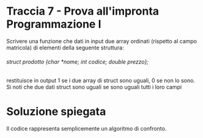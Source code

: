 # Traccia 7 - Prova all'impronta Programmazione I #

Scrivere una funzione che dati in input due array ordinati (rispetto al campo matricola) di elementi della seguente struttura:

###### struct prodotto {char *nome; int codice; double prezzo}; ######

restituisce in output 1 se i due array di struct sono uguali, 0 se non lo sono. Si noti che due dati struct sono uguali se sono uguali tutti i loro campi

# Soluzione spiegata #

Il codice rappresenta semplicemente un algoritmo di confronto.

